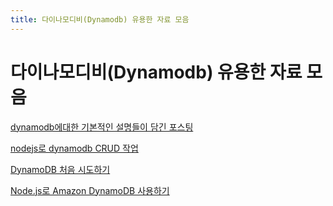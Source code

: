 ```yaml
---
title: 다이나모디비(Dynamodb) 유용한 자료 모음
---
```

# 다이나모디비(Dynamodb) 유용한 자료 모음

[dynamodb에대한 기본적인 설명들이 담긴 포스팅](http://interconnection.tistory.com/category/DataBase/DynamoDB)

[nodejs로 dynamodb CRUD 작업 ](http://simsi6.tistory.com/31)

[DynamoDB 처음 시도하기](http://webframeworks.kr/tutorials/weplanet/trying-dynamodb/)

[Node.js로 Amazon DynamoDB 사용하기](https://brunch.co.kr/@hee072794/74)
